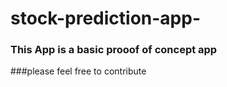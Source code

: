 # stock-prediction-app-
### This App is a basic prooof of concept app

###please feel free to contribute
